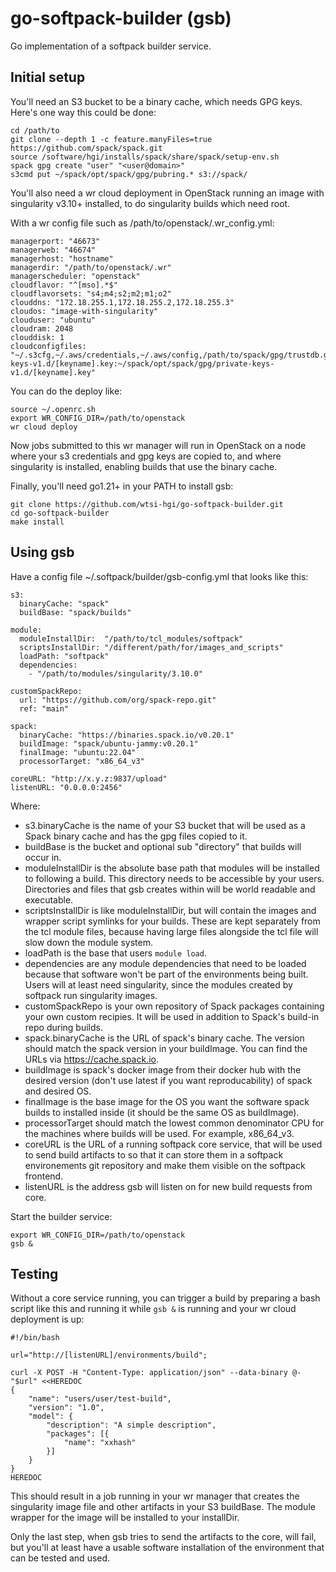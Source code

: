 # go-softpack-builder (gsb)
Go implementation of a softpack builder service.

## Initial setup

You'll need an S3 bucket to be a binary cache, which needs GPG keys. Here's one
way this could be done:

```
cd /path/to
git clone --depth 1 -c feature.manyFiles=true https://github.com/spack/spack.git
source /software/hgi/installs/spack/share/spack/setup-env.sh
spack gpg create "user" "<user@domain>"
s3cmd put ~/spack/opt/spack/gpg/pubring.* s3://spack/
```

You'll also need a wr cloud deployment in OpenStack running an image with
singularity v3.10+ installed, to do singularity builds which need root.

With a wr config file such as /path/to/openstack/.wr_config.yml:
```
managerport: "46673"
managerweb: "46674"
managerhost: "hostname"
managerdir: "/path/to/openstack/.wr"
managerscheduler: "openstack"
cloudflavor: "^[mso].*$"
cloudflavorsets: "s4;m4;s2;m2;m1;o2"
clouddns: "172.18.255.1,172.18.255.2,172.18.255.3"
cloudos: "image-with-singularity"
clouduser: "ubuntu"
cloudram: 2048
clouddisk: 1
cloudconfigfiles: "~/.s3cfg,~/.aws/credentials,~/.aws/config,/path/to/spack/gpg/trustdb.gpg:~/spack/opt/spack/gpg/trustdb.gpg,/path/to/spack/gpg/pubring.kbx:~/spack/opt/spack/gpg/pubring.kbx,/path/to/spack/gpg/private-keys-v1.d/[keyname].key:~/spack/opt/spack/gpg/private-keys-v1.d/[keyname].key"
```

You can do the deploy like:

```
source ~/.openrc.sh
export WR_CONFIG_DIR=/path/to/openstack
wr cloud deploy
```

Now jobs submitted to this wr manager will run in OpenStack on a node where your
s3 credentials and gpg keys are copied to, and where singularity is installed,
enabling builds that use the binary cache.

Finally, you'll need go1.21+ in your PATH to install gsb:

```
git clone https://github.com/wtsi-hgi/go-softpack-builder.git
cd go-softpack-builder
make install
```

## Using gsb

Have a config file ~/.softpack/builder/gsb-config.yml that looks like this:

```
s3:
  binaryCache: "spack"
  buildBase: "spack/builds"

module:
  moduleInstallDir:  "/path/to/tcl_modules/softpack"
  scriptsInstallDir: "/different/path/for/images_and_scripts"
  loadPath: "softpack"
  dependencies:
    - "/path/to/modules/singularity/3.10.0"

customSpackRepo:
  url: "https://github.com/org/spack-repo.git"
  ref: "main"

spack:
  binaryCache: "https://binaries.spack.io/v0.20.1"
  buildImage: "spack/ubuntu-jammy:v0.20.1"
  finalImage: "ubuntu:22.04"
  processorTarget: "x86_64_v3"

coreURL: "http://x.y.z:9837/upload"
listenURL: "0.0.0.0:2456"
```

Where:

- s3.binaryCache is the name of your S3 bucket that will be used as a Spack
  binary cache and has the gpg files copied to it.
- buildBase is the bucket and optional sub "directory" that builds will occur
  in.
- moduleInstallDir is the absolute base path that modules will be installed to
  following a build. This directory needs to be accessible by your users.
  Directories and files that gsb creates within will be world readable and
  executable.
- scriptsInstallDir is like moduleInstallDir, but will contain the images and
  wrapper script symlinks for your builds. These are kept separately from the
  tcl module files, because having large files alongside the tcl file will slow
  down the module system.
- loadPath is the base that users `module load`.
- dependencies are any module dependencies that need to be loaded because that
  software won't be part of the environments being built. Users will at least
  need singularity, since the modules created by softpack run singularity
  images.
- customSpackRepo is your own repository of Spack packages containing your own
  custom recipies. It will be used in addition to Spack's build-in repo during
  builds.
- spack.binaryCache is the URL of spack's binary cache. The version should match
  the spack version in your buildImage. You can find the URLs via
  https://cache.spack.io.
- buildImage is spack's docker image from their docker hub with the desired
  version (don't use latest if you want reproducability) of spack and desired
  OS.
- finalImage is the base image for the OS you want the software spack builds to
  installed inside (it should be the same OS as buildImage).
- processorTarget should match the lowest common denominator CPU for the
  machines where builds will be used. For example, x86_64_v3.
- coreURL is the URL of a running softpack core service, that will be used to
  send build artifacts to so that it can store them in a softpack environements
  git repository and make them visible on the softpack frontend.
- listenURL is the address gsb will listen on for new build requests from core.

Start the builder service:

```
export WR_CONFIG_DIR=/path/to/openstack
gsb &
```

## Testing

Without a core service running, you can trigger a build by preparing a bash
script like this and running it while `gsb &` is running and your wr cloud
deployment is up:

```
#!/bin/bash

url="http://[listenURL]/environments/build";

curl -X POST -H "Content-Type: application/json" --data-binary @- "$url" <<HEREDOC
{
	"name": "users/user/test-build",
	"version": "1.0",
	"model": {
		"description": "A simple description",
		"packages": [{
			"name": "xxhash"
		}]
	}
}
HEREDOC
```

This should result in a job running in your wr manager that creates the
singularity image file and other artifacts in your S3 buildBase. The module
wrapper for the image will be installed to your installDir.

Only the last step, when gsb tries to send the artifacts to the core, will fail,
but you'll at least have a usable software installation of the environment that
can be tested and used.
